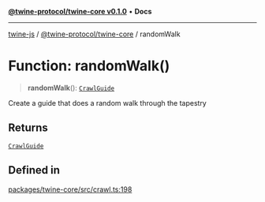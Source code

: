 [**@twine-protocol/twine-core v0.1.0**](../index.md) • **Docs**

***

[twine-js](../../../index.md) / [@twine-protocol/twine-core](../index.md) / randomWalk

# Function: randomWalk()

> **randomWalk**(): [`CrawlGuide`](../type-aliases/CrawlGuide.md)

Create a guide that does a random walk through the tapestry

## Returns

[`CrawlGuide`](../type-aliases/CrawlGuide.md)

## Defined in

[packages/twine-core/src/crawl.ts:198](https://github.com/twine-protocol/twine-js/blob/3800995f9c83f4f5711bcf3062ea754a1e4448ce/packages/twine-core/src/crawl.ts#L198)

